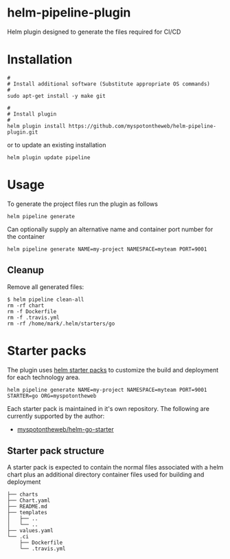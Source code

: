 # helm-pipeline-plugin

Helm plugin designed to generate the files required for CI/CD

# Installation

```
#
# Install additional software (Substitute appropriate OS commands)
#
sudo apt-get install -y make git

#
# Install plugin
#
helm plugin install https://github.com/myspotontheweb/helm-pipeline-plugin.git
```

or to update an existing installation

```
helm plugin update pipeline
```

# Usage

To generate the project files run the plugin as follows

```
helm pipeline generate
```

Can optionally supply an alternative name and container port number for the container

```
helm pipeline generate NAME=my-project NAMESPACE=myteam PORT=9001
```

## Cleanup

Remove all generated files:

```
$ helm pipeline clean-all
rm -rf chart
rm -f Dockerfile
rm -f .travis.yml
rm -rf /home/mark/.helm/starters/go
```

# Starter packs

The plugin uses [helm starter packs](https://helm.sh/docs/developing_charts/#chart-starter-packs) to customize the build and deployment for each technology area.

```
helm pipeline generate NAME=my-project NAMESPACE=myteam PORT=9001 STARTER=go ORG=myspotontheweb
```

Each starter pack is maintained in it's own repository. The following are currently supported by the author:

* [myspotontheweb/helm-go-starter](https://github.com/myspotontheweb/helm-go-starter) 

## Starter pack structure

A starter pack is expected to contain the normal files associated with a helm chart plus
an additional directory container files used for building and deployment

```
├── charts
├── Chart.yaml
├── README.md
├── templates
│   ├── ..
│   └── ..
├── values.yaml
└── .ci
    ├── Dockerfile
    └── .travis.yml
```
